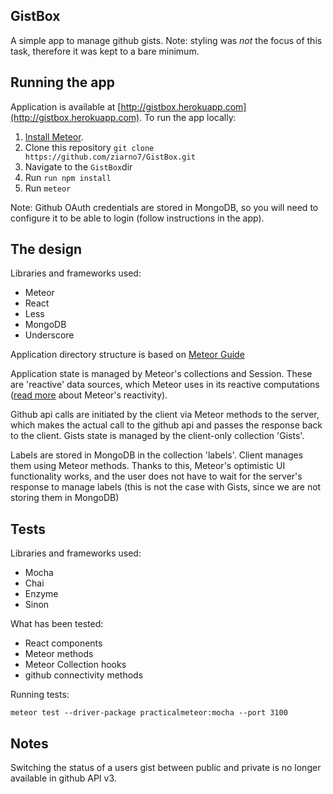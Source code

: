 GistBox
-------
A simple app to manage github gists.
Note: styling was *not* the focus of this task, therefore it was kept to a bare minimum.

Running the app
---------------

Application is available at [http://gistbox.herokuapp.com](http://gistbox.herokuapp.com).
To run the app locally:
1. [Install Meteor](https://www.meteor.com/install).
2. Clone this repository `git clone https://github.com/ziarno7/GistBox.git`
3. Navigate to the `GistBox`dir
4. Run `run npm install`
5. Run `meteor`

Note: Github OAuth credentials are stored in MongoDB,
so you will need to configure it to be able to login
(follow instructions in the app).

The design
---------
Libraries and frameworks used:

- Meteor
- React
- Less
- MongoDB
- Underscore

Application directory structure is based on [Meteor Guide](https://guide.meteor.com/structure.html#example-app-structure)

Application state is managed by Meteor's collections and
Session. These are 'reactive' data sources, which Meteor
uses in its reactive computations
([read more](https://www.discovermeteor.com/blog/reactivity-basics-meteors-magic-demystified/)
 about Meteor's reactivity).

Github api calls are initiated by the client via Meteor methods to the server,
which makes the actual call to the github api and passes the response
back to the client.
Gists state is managed by the client-only collection 'Gists'.

Labels are stored in MongoDB in the collection 'labels'. Client manages
them using Meteor methods. Thanks to this, Meteor's optimistic UI functionality
works, and the user does not have to wait for the server's response to manage labels
(this is not the case with Gists, since we are not storing them in MongoDB)

Tests
------------
Libraries and frameworks used:
- Mocha
- Chai
- Enzyme
- Sinon

What has been tested:
- React components
- Meteor methods
- Meteor Collection hooks
- github connectivity methods

Running tests:

`meteor test --driver-package practicalmeteor:mocha --port 3100`

Notes
-----

Switching the status of a users gist between public and private is no longer available in github API v3.